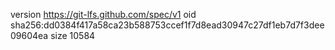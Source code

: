 version https://git-lfs.github.com/spec/v1
oid sha256:dd0384f417a58ca23b588753ccef1f7d8ead30947c27df1eb7d7f3dee09604ea
size 10584
